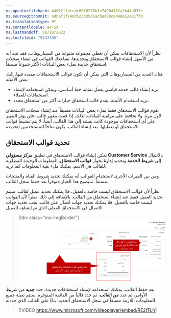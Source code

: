 ```yaml
---
ms.openlocfilehash: 44012ffdccdc60f8276b3e74984182a2b44a937e
ms.sourcegitcommit: 9dbaf1f740d523335d1acbad28c8488652a81ff0
ms.translationtype: HT
ms.contentlocale: ar-SA
ms.lasthandoff: 08/10/2022
ms.locfileid: "9247345"
---
```

نظراً لأن الاستحقاقات يمكن أن تغطي مجموعة متنوعة من السيناريوهات، فقد تجد أنه من الأسهل إنشاء قوالب الاستحقاق وتحديدها. تساعدك القوالب في إنشاء سجلات استحقاق جديدة بملء بعض البيانات الأكثر شيوعاً مسبقاً.

هناك العديد من السيناريوهات التي يمكن أن تكون قوالب الاستحقاقات مفيدة فيها. إليك بعض الأمثلة:

- تريد إنشاء قالب خدمة قياسي يعمل بمثابة خط أساسي، ويمكن استخدامه لإنشاء استحقاقات للعملاء.
- تريد استخدام الأتمتة. يقدم قالب استحقاق خيارات أكثر من استحقاق محدد.

تقوم قوالب الاستحقاق فقط بملء بعض البيانات مسبقاً عند إنشاء سجلات الاستحقاق لأول مرة. ولا تحافظ على مزامنة البيانات. لذلك، إذا قمت بتغيير قالب، فلن يؤثر التغيير على أي استحقاقات موجودة كانت تستند إلى هذا القالب. أيضاً، لا يتم تنشيط قوالب الاستحقاق أو تعطيلها. بعد إنشاء القالب، يكون متاحاً للمستخدمين لتحديده.

## <a name="defining-entitlement-templates"></a>تحديد قوالب الاستحقاق

يمكن إنشاء قوالب الاستحقاق في تطبيق **مركز مسؤولي Customer Service** بالانتقال إلى **شروط الخدمة** وتحديد **إدارة** بجوار **قوالب الاستحقاق**.  المعلومات الوحيدة المطلوبة للقالب هي الاسم. يمكنك ملء بقية المعلومات كما تريد.

ومن بين الميزات الأخرى لاستخدام القوالب أنه يمكنك تحديد شروط القناة والمنتجات مسبقاً. سيصبح هذا الخيار متوفراً بعد حفظ سجل القالب.

نظراً لأن قوالب الاستحقاق ليست خاصة بالعميل، فلا يمكنك تحديد عميل لقالب. سيتم تحديد العميل فقط عند إنشاء استحقاق من القالب. بالإضافة إلى ذلك، نظراً لأن القوالب ليست خاصة بالعميل، فلا يمكنك تحديد جهات اتصال على قالب. يجب تحديد جهات الاتصال في الاستحقاق الفعلي الذي تم إنشاؤه للعميل.

> [!div class="mx-imgBorder"]
> [![لقطة شاشة لقنوات الاستحقاق وأقسام المنتجات.](../media/EN-Unit6-1.png)](../media/EN-Unit6-1.png#lightbox)

بعد حفظ القالب، يمكنك استخدامه لإنشاء استحقاقات جديدة. حدد **جديد** من شريط الأوامر، ثم حدد **من القالب**، ثم حدد قالباً من القائمة المتوفرة. ستتم تعبئة جميع المعلومات اللازمة مسبقاً في سجل الاستحقاق الجديد، بناءً على القالب الذي حددته.

> [!VIDEO https://www.microsoft.com/videoplayer/embed/RE2ITLh]
